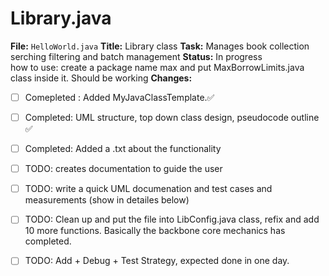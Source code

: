 # Library.java
**File:** `HelloWorld.java`
**Title:** Library class
**Task:**  Manages book collection serching filtering and batch management
**Status:** In progress   
how to use: 
create a package name max and put MaxBorrowLimits.java class inside it. Should be working 
**Changes:**  
- [ ] Comepleted : Added MyJavaClassTemplate.✅
- [ ] Completed: UML structure, top down class design, pseudocode outline  ✅
- [ ] Completed: Added a .txt about the functionality
- [ ] TODO: creates documentation to guide the user 
- [ ] TODO: write a quick UML documenation and test cases and measurements (show in detailes below)
- [ ] TODO: Clean up and put the file into LibConfig.java class, refix and add 10 more functions. Basically the backbone core mechanics has completed.
- [ ] TODO: Add + Debug + Test Strategy, expected done in one day.
      


